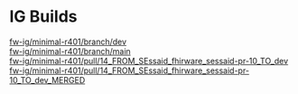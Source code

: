 # IG Builds  
[fw-ig/minimal-r401/branch/dev](https://ShahimEssaid.github.io/fhirware/fw-ig/minimal-r401/branch/dev/index.html?version=869ade662683b2acc8bef2914d1aed3408165a5a)  
[fw-ig/minimal-r401/branch/main](https://ShahimEssaid.github.io/fhirware/fw-ig/minimal-r401/branch/main/index.html?version=9d3634fb98dcf6673441b623bafb509007a433a6)  
[fw-ig/minimal-r401/pull/14_FROM_SEssaid_fhirware_sessaid-pr-10_TO_dev](https://ShahimEssaid.github.io/fhirware/fw-ig/minimal-r401/pull/14_FROM_SEssaid_fhirware_sessaid-pr-10_TO_dev/index.html?version=3cd7de2ebd2d277651a58a2aed643b109ba656be)  
[fw-ig/minimal-r401/pull/14_FROM_SEssaid_fhirware_sessaid-pr-10_TO_dev_MERGED](https://ShahimEssaid.github.io/fhirware/fw-ig/minimal-r401/pull/14_FROM_SEssaid_fhirware_sessaid-pr-10_TO_dev_MERGED/index.html?version=e156d62fd7fc0d9b0c4c87d48b1fd32dcdec2124)  
